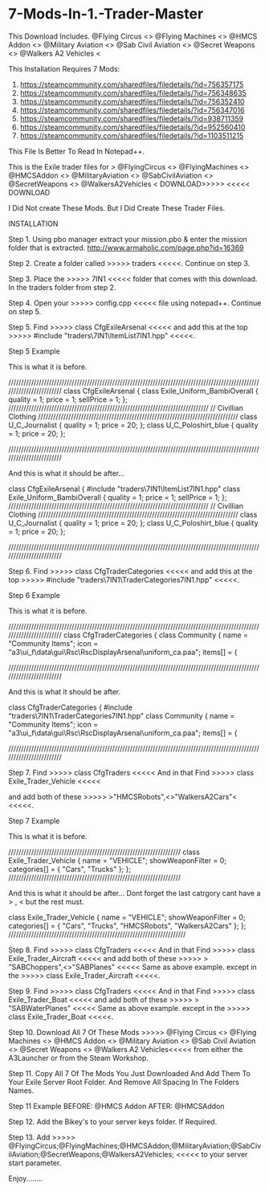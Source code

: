 # 7-Mods-In-1.-Trader-Master
This Download Includes.    @Flying Circus <> @Flying Machines <> @HMCS Addon <> @Military Aviation <> @Sab Civil Aviation <> @Secret Weapons <> @Walkers A2 Vehicles <

This Installation Requires 7 Mods:
1. https://steamcommunity.com/sharedfiles/filedetails/?id=756357175
2. https://steamcommunity.com/sharedfiles/filedetails/?id=756348635
3. https://steamcommunity.com/sharedfiles/filedetails/?id=756352410 
4. https://steamcommunity.com/sharedfiles/filedetails/?id=756347016
5. https://steamcommunity.com/sharedfiles/filedetails/?id=938711359
6. https://steamcommunity.com/sharedfiles/filedetails/?id=952560410
7. https://steamcommunity.com/sharedfiles/filedetails/?id=1103511215
  
This File Is Better To Read In Notepad++. 

This is the Exile trader files for > @FlyingCircus <> @FlyingMachines <> @HMCSAddon <> @MilitaryAviation <> @SabCivilAviation <> @SecretWeapons <> @WalkersA2Vehicles <
DOWNLOAD>>>>>  <<<<< DOWNLOAD
 
I Did Not create These Mods. But I Did Create These Trader Files. 

INSTALLATION 

Step 1. Using pbo manager extract your mission.pbo & enter the mission folder that is extracted.   http://www.armaholic.com/page.php?id=16369 

Step 2. Create a folder called >>>>> traders <<<<<. Continue on step 3. 

Step 3. Place the >>>>> 7IN1 <<<<< folder that comes with this download. In the traders folder from step 2. 

Step 4. Open your >>>>> config.cpp <<<<< file using notepad++. Continue on step 5. 

Step 5. Find >>>>> class CfgExileArsenal <<<<< and add this at the top >>>>> #include "traders\7IN1\ItemList7IN1.hpp" <<<<<.

Step 5 Example

This is what it is before.

////////////////////////////////////////////////////////////////////////////////////////////////////////////////////////
class CfgExileArsenal
{
 class Exile_Uniform_BambiOverall    { quality = 1; price = 1; sellPrice = 1; };
 ///////////////////////////////////////////////////////////////////////////////
 // Civillian Clothing
 ///////////////////////////////////////////////////////////////////////////////
 class U_C_Journalist        { quality = 1; price = 20; };
 class U_C_Poloshirt_blue       { quality = 1; price = 20; };
 
////////////////////////////////////////////////////////////////////////////////////////////////////////////////////////

And this is what it should be after...

class CfgExileArsenal
{
 #include "traders\7IN1\ItemList7IN1.hpp"
 class Exile_Uniform_BambiOverall    { quality = 1; price = 1; sellPrice = 1; };
 ///////////////////////////////////////////////////////////////////////////////
 // Civillian Clothing
 ///////////////////////////////////////////////////////////////////////////////
 class U_C_Journalist        { quality = 1; price = 20; };
 class U_C_Poloshirt_blue       { quality = 1; price = 20; };
 
////////////////////////////////////////////////////////////////////////////////////////////////////////////////////////
 
 
Step 6. Find >>>>> class CfgTraderCategories <<<<< and add this at the top >>>>> #include "traders\7IN1\TraderCategories7IN1.hpp" <<<<<.

Step 6 Example

This is what it is before.

////////////////////////////////////////////////////////////////////////////////////////////////////////////////////////
class CfgTraderCategories
{
 class Community
 {
  name = "Community Items";
  icon = "a3\ui_f\data\gui\Rsc\RscDisplayArsenal\uniform_ca.paa";
  items[] =
  {
 
////////////////////////////////////////////////////////////////////////////////////////////////////////////////////////

And this is what it should be after.

class CfgTraderCategories
{
 #include "traders\7IN1\TraderCategories7IN1.hpp"
 class Community
 {
  name = "Community Items";
  icon = "a3\ui_f\data\gui\Rsc\RscDisplayArsenal\uniform_ca.paa";
  items[] =
  {
 
//////////////////////////////////////////////////////////////////////////////////////////////////////////////////////// 

Step 7. Find >>>>> class CfgTraders <<<<< And in that Find >>>>> class Exile_Trader_Vehicle <<<<<

and add both of these >>>>> >"HMCSRobots",<>"WalkersA2Cars"< <<<<<. 

Step 7 Example

This is what it is before.

////////////////////////////////////////////////////////////////////
class Exile_Trader_Vehicle
 {
  name = "VEHICLE";
  showWeaponFilter = 0;
  categories[] =
  {
   "Cars",
   "Trucks"
  };
 };
////////////////////////////////////////////////////////////////////

And this is what it should be after...   Dont forget the last catrgory cant have a > , <   but the rest must.

class Exile_Trader_Vehicle
 {
  name = "VEHICLE";
  showWeaponFilter = 0;
  categories[] =
  {
   "Cars",
   "Trucks",
   "HMCSRobots",
   "WalkersA2Cars"
  };
 };
////////////////////////////////////////////////////////////////////// 

Step 8. Find >>>>> class CfgTraders <<<<< And in that Find >>>>> class Exile_Trader_Aircraft <<<<<
and add both of these >>>>> > "SABChoppers",<>"SABPlanes" <<<<< Same as above example. except in the >>>>> class Exile_Trader_Aircraft <<<<<. 

Step 9. Find >>>>> class CfgTraders <<<<< And in that Find >>>>> class Exile_Trader_Boat <<<<<
and add both of these >>>>> > "SABWaterPlanes" <<<<< Same as above example. except in the >>>>> class Exile_Trader_Boat <<<<<. 

Step 10. Download All 7 Of These Mods >>>>> @Flying Circus <> @Flying Machines <> @HMCS Addon <> @Military Aviation <> @Sab Civil Aviation <> @Secret Weapons <> @Walkers A2 Vehicles<<<<< from either the A3Launcher or from the Steam Workshop.
 
Step 11. Copy All 7 Of The Mods You Just Downloaded And Add Them To Your Exile Server Root Folder. And Remove All Spacing In The Folders Names.

Step 11 Example      BEFORE: @HMCS Addon   AFTER: @HMCSAddon
 
Step 12. Add the Bikey's to your server keys folder. If Required.
 
Step 13. Add >>>>> @FlyingCircus;@FlyingMachines;@HMCSAddon;@MilitaryAviation;@SabCivilAviation;@SecretWeapons;@WalkersA2Vehicles; <<<<< to your server start parameter.


Enjoy........
